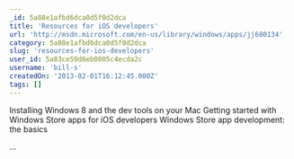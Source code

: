 ```yaml
---
_id: 5a88e1afbd6dca0d5f0d2dca
title: 'Resources for iOS developers'
url: 'http://msdn.microsoft.com/en-us/library/windows/apps/jj680134'
category: 5a88e1afbd6dca0d5f0d2dca
slug: 'resources-for-ios-developers'
user_id: 5a83ce59d6eb0005c4ecda2c
username: 'bill-s'
createdOn: '2013-02-01T16:12:45.000Z'
tags: []
---
```


Installing Windows 8 and the dev tools on your Mac
Getting started with Windows Store apps for iOS developers
Windows Store app development: the basics

...
